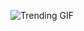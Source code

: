 
<!-- GIF_SECTION -->
![Trending GIF](https://media3.giphy.com/media/v1.Y2lkPThiYjIxNzcyNng4dW9obnBrOGZkMTVneXh2YXZsbm5maXQ1bnI1ZnpqZXUydDhuMiZlcD12MV9naWZzX3NlYXJjaCZjdD1n/V4NSR1NG2p0KeJJyr5/giphy.gif)
<!-- END_GIF_SECTION -->
